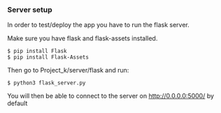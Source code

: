 ### Server setup

In order to test/deploy the app you have to run the flask server.

Make sure you have flask and flask-assets installed.

```
$ pip install Flask
$ pip install Flask-Assets
```

Then go to Project_k/server/flask and run:

```
$ python3 flask_server.py
```

You will then be able to connect to the server on http://0.0.0.0:5000/ by default
